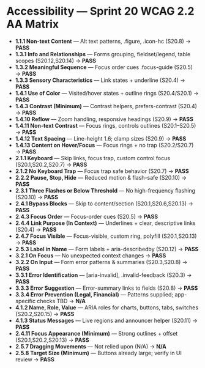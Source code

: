 # Accessibility — Sprint 20 WCAG 2.2 AA Matrix

- **1.1.1 Non-text Content** — Alt text patterns, .figure, .icon-hc (S20.8) → **PASS**
- **1.3.1 Info and Relationships** — Forms grouping, fieldset/legend, table scopes (S20.12,S20.14) → **PASS**
- **1.3.2 Meaningful Sequence** — Focus order cues .focus-guide (S20.5) → **PASS**
- **1.3.3 Sensory Characteristics** — Link states + underline (S20.4) → **PASS**
- **1.4.1 Use of Color** — Visited/hover states + outline rings (S20.4/S20.1) → **PASS**
- **1.4.3 Contrast (Minimum)** — Contrast helpers, prefers-contrast (S20.4) → **PASS**
- **1.4.10 Reflow** — Zoom handling, responsive headings (S20.9) → **PASS**
- **1.4.11 Non-text Contrast** — Focus rings, controls outlines (S20.1–S20.5) → **PASS**
- **1.4.12 Text Spacing** — Line-height 1.6; clamp sizes (S20.9) → **PASS**
- **1.4.13 Content on Hover/Focus** — Focus rings + no trap (S20.2/S20.7) → **PASS**
- **2.1.1 Keyboard** — Skip links, focus trap, custom control focus (S20.1,S20.2,S20.7) → **PASS**
- **2.1.2 No Keyboard Trap** — Focus trap safe behavior (S20.7) → **PASS**
- **2.2.2 Pause, Stop, Hide** — Reduced motion & flash-safe (S20.10) → **PASS**
- **2.3.1 Three Flashes or Below Threshold** — No high-frequency flashing (S20.10) → **PASS**
- **2.4.1 Bypass Blocks** — Skip to content/section (S20.1,S20.6,S20.13) → **PASS**
- **2.4.3 Focus Order** — Focus-order cues (S20.5) → **PASS**
- **2.4.4 Link Purpose (In Context)** — Underlines + clear, descriptive links (S20.4) → **PASS**
- **2.4.7 Focus Visible** — Focus-visible, custom ring, polyfill (S20.1,S20.13) → **PASS**
- **2.5.3 Label in Name** — Form labels + aria-describedby (S20.12) → **PASS**
- **3.2.1 On Focus** — No unexpected context changes → **PASS**
- **3.2.2 On Input** — Form error patterns & summaries (S20.3,S20.8) → **PASS**
- **3.3.1 Error Identification** — [aria-invalid], .invalid-feedback (S20.3) → **PASS**
- **3.3.3 Error Suggestion** — Error-summary links to fields (S20.8) → **PASS**
- **3.3.4 Error Prevention (Legal, Financial)** — Patterns supplied; app-specific checks TBD → **N/A**
- **4.1.2 Name, Role, Value** — ARIA roles for charts, buttons, tabs, switches (S20.2,S20.15) → **PASS**
- **4.1.3 Status Messages** — Live regions and announcer helper (S20.11) → **PASS**
- **2.4.11 Focus Appearance (Minimum)** — Strong outlines + offset (S20.1,S20.2,S20.13) → **PASS**
- **2.5.7 Dragging Movements** — Not relied upon (N/A) → **N/A**
- **2.5.8 Target Size (Minimum)** — Buttons already large; verify in UI review → **PASS**
